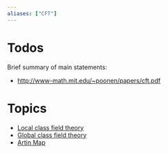 ```yaml
---
aliases: ["CFT"]
---
```


# Todos

Brief summary of main statements:
- http://www-math.mit.edu/~poonen/papers/cft.pdf

# Topics

- [Local class field theory](Local%20class%20field%20theory)
- [Global class field theory](Global%20class%20field%20theory)
- [Artin Map](Artin%20Map.md)